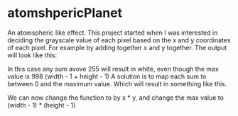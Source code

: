 # atomshpericPlanet


An atomspheric like effect. This project started when I was interested in deciding the grayscale value of each pixel based on the x and y coordinates of each pixel. For example by adding together x and y together. The output will look like this:



In this case any sum avove 255 will result in white, even though the max value is 998 (width - 1 + height - 1) 
A solution is to map each sum to between 0 and the maximum value. Which will result in something like this. 


We can now change the function to by x * y, and change the max value to (width - 1) * (height - 1)
